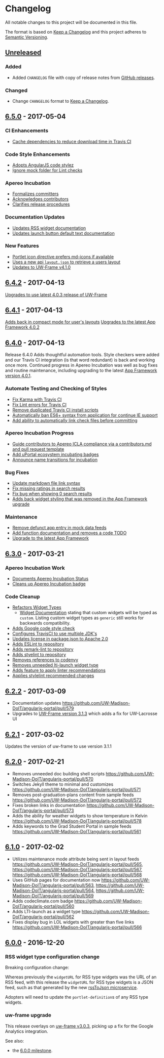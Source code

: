 # Changelog
All notable changes to this project will be documented in this file.

The format is based on [Keep a Changelog](http://keepachangelog.com/en/1.0.0/)
and this project adheres to [Semantic Versioning](http://semver.org/spec/v2.0.0.html).

## [Unreleased][]
### Added
* Added `CHANGELOG` file with copy of release notes from [GitHub releases](https://github.com/UW-Madison-DoIT/angularjs-portal/releases).

### Changed
* Change `CHANGELOG` format to [Keep a Changelog](http://keepachangelog.com/en/1.0.0/).

## [6.5.0][] - 2017-05-04
### CI Enhancements
* [Cache dependencies to reduce download time in Travis CI](https://github.com/UW-Madison-DoIT/angularjs-portal/pull/618)

### Code Style Enhancements
* [Adopts AngularJS code stylez](https://github.com/UW-Madison-DoIT/angularjs-portal/pull/615)
* [Ignore mock folder for Lint checks](https://github.com/UW-Madison-DoIT/angularjs-portal/pull/617)

### Apereo Incubation
* [Formalizes committers](https://github.com/UW-Madison-DoIT/angularjs-portal/pull/619)
* [Acknowledges contributors](https://github.com/UW-Madison-DoIT/angularjs-portal/pull/621)
* [Clarifies release procedures](https://github.com/UW-Madison-DoIT/angularjs-portal/pull/625)

### Documentation Updates
* [Updates RSS widget documentation](https://github.com/UW-Madison-DoIT/angularjs-portal/pull/620)
* [Updates launch button default text documentation](https://github.com/UW-Madison-DoIT/angularjs-portal/pull/623)

### New Features
* [Portlet icon directive prefers md-icons if available](https://github.com/UW-Madison-DoIT/angularjs-portal/pull/622)
* [Uses a new api `layout.json` to retrieve a users layout](https://github.com/UW-Madison-DoIT/angularjs-portal/pull/624)
* [Updates to UW-Frame v4.1.0](https://github.com/UW-Madison-DoIT/uw-frame/releases/tag/uw-frame-maven-4.1.0)

## [6.4.2][] - 2017-04-13

[Upgrades to use latest 4.0.3 release of UW-Frame](https://github.com/UW-Madison-DoIT/uw-frame/releases/tag/uw-frame-maven-4.0.3)

## [6.4.1][] - 2017-04-13

[Adds back in compact mode for user's layouts](https://github.com/UW-Madison-DoIT/angularjs-portal/pull/614)
[Upgrades to the latest App Framework 4.0.2](https://github.com/UW-Madison-DoIT/uw-frame)

## [6.4.0][] - 2017-04-13

Release 6.4.0 Adds thoughtful automation tools.  Style checkers were added and our Travis CI integration (is that word redundant) is back and working once more.  Continued progress in Apereo Incubation was well as bug fixes and routine maintenance, including upgrading to the latest [App Framework version 4.0.1](https://github.com/UW-Madison-DoIT/uw-frame/releases/tag/uw-frame-maven-4.0.1).

### Automate Testing and Checking of Styles
* [Fix Karma with Travis CI](https://github.com/UW-Madison-DoIT/angularjs-portal/pull/597)
* [Fix Lint errors for Travis CI](https://github.com/UW-Madison-DoIT/angularjs-portal/pull/601)
* [Remove duplicated Travis CI install scripts](https://github.com/UW-Madison-DoIT/angularjs-portal/pull/602)
* [Automatically ban ES6+ syntax from application for continue IE support](https://github.com/UW-Madison-DoIT/angularjs-portal/pull/603)
* [Add ability to automatically link check files before committing](https://github.com/UW-Madison-DoIT/angularjs-portal/pull/605)

### Apereo Incubation Progress
* [Guide contributors to Apereo ICLA compliance via a contributors.md and pull request template](https://github.com/UW-Madison-DoIT/angularjs-portal/pull/592)
* [Add uPortal ecosystem incubating badges](https://github.com/UW-Madison-DoIT/angularjs-portal/pull/598)
* [Announce name transitions for incubation](https://github.com/UW-Madison-DoIT/angularjs-portal/pull/609)

### Bug Fixes
* [Update markdown file link syntax](https://github.com/UW-Madison-DoIT/angularjs-portal/pull/600)
* [Fix missing ratings in search results](https://github.com/UW-Madison-DoIT/angularjs-portal/pull/606)
* [Fix bug when showing 0 search results](https://github.com/UW-Madison-DoIT/angularjs-portal/pull/606)
* [Adds back widget styling that was removed in the App Framework upgrade](https://github.com/UW-Madison-DoIT/angularjs-portal/pull/613)

### Maintenance
* [Remove defunct app entry in mock data feeds](https://github.com/UW-Madison-DoIT/angularjs-portal/pull/610)
* [Add function documentation and removes a code TODO](https://github.com/UW-Madison-DoIT/angularjs-portal/pull/611)
* [Upgrade to the latest App Framework](https://github.com/UW-Madison-DoIT/angularjs-portal/pull/612)

## [6.3.0][] - 2017-03-21

### Apereo Incubation Work
* [Documents Apereo Incubation Status](https://github.com/UW-Madison-DoIT/angularjs-portal/pull/581)
* [Cleans up Apereo Incubation badge](https://github.com/UW-Madison-DoIT/angularjs-portal/pull/593)

### Code Cleanup
* [Refactors Widget Types](https://github.com/UW-Madison-DoIT/angularjs-portal/pull/580)
  * [Widget Documentation](http://uw-madison-doit.github.io/angularjs-portal/widgets.html) stating that custom widgets will be typed as `custom`.  Listing custom widget types as `generic` still works for backwards compatibility.
* [Adds Google code style check](https://github.com/UW-Madison-DoIT/angularjs-portal/pull/583)
* [Configures TravisCI to use multiple JDK's](https://github.com/UW-Madison-DoIT/angularjs-portal/pull/584)
* [Updates license in package.json to Apache 2.0](https://github.com/UW-Madison-DoIT/angularjs-portal/pull/585/files)
* [Adds ESLint to repository](https://github.com/UW-Madison-DoIT/angularjs-portal/pull/586)
* [Adds remark-lint to repository](https://github.com/UW-Madison-DoIT/angularjs-portal/pull/588/files)
* [Adds styelint to repository](https://github.com/UW-Madison-DoIT/angularjs-portal/pull/589)
* [Removes references to codenvy](https://github.com/UW-Madison-DoIT/angularjs-portal/pull/591)
* [Removes unneeded lti-launch widget type](https://github.com/UW-Madison-DoIT/angularjs-portal/pull/594)
* [Adds feature to apply linter recommendations](https://github.com/UW-Madison-DoIT/angularjs-portal/pull/595)
* [Applies stylelint recommended changes](https://github.com/UW-Madison-DoIT/angularjs-portal/pull/596)

## [6.2.2][] - 2017-03-09

* Documentation updates https://github.com/UW-Madison-DoIT/angularjs-portal/pull/579
* Upgrades to [UW-Frame version 3.1.3](https://github.com/UW-Madison-DoIT/uw-frame/releases/tag/v3.1.3) which adds a fix for UW-Lacrosse UI

## [6.2.1][] - 2017-03-02

Updates the version of uw-frame to use version 3.1.1

## [6.2.0][] - 2017-02-21

* Removes unneeded doc building shell scripts <https://github.com/UW-Madison-DoIT/angularjs-portal/pull/570>
* Switches Jekyll theme to minimal and customizes <https://github.com/UW-Madison-DoIT/angularjs-portal/pull/571>
* Removes post-graduation-plans content from sample feeds <https://github.com/UW-Madison-DoIT/angularjs-portal/pull/572>
* Fixes broken links in documentation <https://github.com/UW-Madison-DoIT/angularjs-portal/pull/573>
* Adds the ability for weather widgets to show temperature in Kelvin <https://github.com/UW-Madison-DoIT/angularjs-portal/pull/578>
* Adds keywords to the Grad Student Portal in sample feeds <https://github.com/UW-Madison-DoIT/angularjs-portal/pull/561>

## [6.1.0][] - 2017-02-02

* Utilizes maintenance mode  attribute being sent in layout feeds <https://github.com/UW-Madison-DoIT/angularjs-portal/pull/565>, <https://github.com/UW-Madison-DoIT/angularjs-portal/pull/567>, <https://github.com/UW-Madison-DoIT/angularjs-portal/pull/568>
* Uses GitHub pages for documentation now <https://github.com/UW-Madison-DoIT/angularjs-portal/pull/563>, <https://github.com/UW-Madison-DoIT/angularjs-portal/pull/564>, <https://github.com/UW-Madison-DoIT/angularjs-portal/pull/569>
* Adds codeclimate.com badge <https://github.com/UW-Madison-DoIT/angularjs-portal/pull/560>
* Adds LTI-launch as a widget type <https://github.com/UW-Madison-DoIT/angularjs-portal/pull/562>
* Fixes display bug in LOL widgets with greater than five links <https://github.com/UW-Madison-DoIT/angularjs-portal/pull/566>

## [6.0.0][] - 2016-12-20

### RSS widget type configuration change

Breaking configuration change:

Whereas previously the `widgetURL` for RSS type widgets was the URL of an RSS feed, with this release the `widgetURL` for RSS type widgets is a JSON feed, such as that generated by the new [rssToJson microservice](https://github.com/UW-Madison-DoIT/rssToJson).

Adopters will need to update the `portlet-definition`s of any RSS type widgets.

### uw-frame upgrade

This release overlays on [uw-frame v3.0.3](https://github.com/UW-Madison-DoIT/uw-frame/releases/tag/uw-frame-maven-3.0.3), picking up a fix for the Google Analytics integration.

See also:
- the [6.0.0 milestone](https://github.com/UW-Madison-DoIT/angularjs-portal/milestone/5?closed=1).

[Unreleased]: https://github.com/UW-Madison-DoIT/angularjs-portal/compare/angularjs-portal-parent-6.5.0...HEAD
[6.5.0]: https://github.com/UW-Madison-DoIT/angularjs-portal/compare/angularjs-portal-parent-6.4.2...angularjs-portal-parent-6.5.0
[6.4.2]: https://github.com/UW-Madison-DoIT/angularjs-portal/compare/angularjs-portal-parent-6.4.1...angularjs-portal-parent-6.4.2
[6.4.1]: https://github.com/UW-Madison-DoIT/angularjs-portal/compare/angularjs-portal-parent-6.4.0...angularjs-portal-parent-6.4.1
[6.4.0]: https://github.com/UW-Madison-DoIT/angularjs-portal/compare/angularjs-portal-parent-6.3.0...angularjs-portal-parent-6.4.0
[6.3.0]: https://github.com/UW-Madison-DoIT/angularjs-portal/compare/angularjs-portal-parent-6.2.2...angularjs-portal-parent-6.3.0
[6.2.2]: https://github.com/UW-Madison-DoIT/angularjs-portal/compare/angularjs-portal-parent-6.2.1...angularjs-portal-parent-6.2.2
[6.2.1]: https://github.com/UW-Madison-DoIT/angularjs-portal/compare/angularjs-portal-parent-6.2.0...angularjs-portal-parent-6.2.1
[6.2.0]: https://github.com/UW-Madison-DoIT/angularjs-portal/compare/angularjs-portal-parent-6.1.0...angularjs-portal-parent-6.2.0
[6.1.0]: https://github.com/UW-Madison-DoIT/angularjs-portal/compare/angularjs-portal-parent-6.0.0...angularjs-portal-parent-6.1.0
[6.0.0]: https://github.com/UW-Madison-DoIT/angularjs-portal/compare/angularjs-portal-parent-5.5.0...angularjs-portal-parent-6.0.0
